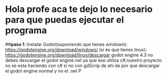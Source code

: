 # Hola profe aca te dejo lo necesario para que puedas ejecutar el programa
##**paso 1**: Instalar Godot(suponiendo que tienes windown): https://godotengine.org/download/windows/
(si es que tienes linux): https://godotengine.org/download/linux/descargar godot engine 4.3
no debes descargar el godot engine.net ya que ese utiliza c#,nuestro proyecto no se esta haciendo con c# si no con gdScrip de ahi de por que descargar el godot engine normal y no el .net
    P
